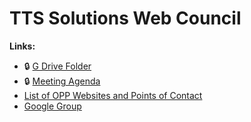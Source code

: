 # TTS Solutions Web Council


**Links:**
* :lock: [G Drive Folder]()
* :lock: [Meeting Agenda](https://docs.google.com/document/d/1J16sUz0Z0GaV3Frh4YuDP2FjOcDHLzoqYU-fcoXSgbQ/edit)
* [List of OPP Websites and Points of Contact]()
* [Google Group](https://groups.google.com/a/gsa.gov/forum/?hl=en&pli=1#!forum/opp-websites)

